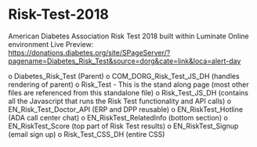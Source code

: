# Risk-Test-2018
American Diabetes Association Risk Test 2018 built within Luminate Online environment 
Live Preview: https://donations.diabetes.org/site/SPageServer/?pagename=Diabetes_Risk_Test&source=dorg&cate=link&loca=alert-day

o	Diabetes_Risk_Test (Parent)
o	COM_DORG_Risk_Test_JS_DH (handles rendering of parent)
o	Risk_Test - This is the stand along page (most other files are referenced from this standalone file)
o	Risk_Test_JS_DH (contains all the Javascript that runs the Risk Test functionality and API calls)
o	EN_Risk_Test_Doctor_API (ERP and DPP reusable)
o	EN_RiskTest_Hotline (ADA call center chat)
o	EN_RiskTest_RelatedInfo (bottom section)
o	EN_RiskTest_Score (top part of Risk Test results)
o	EN_RiskTest_Signup (email sign up)
o	Risk_Test_CSS_DH (entire CSS)

